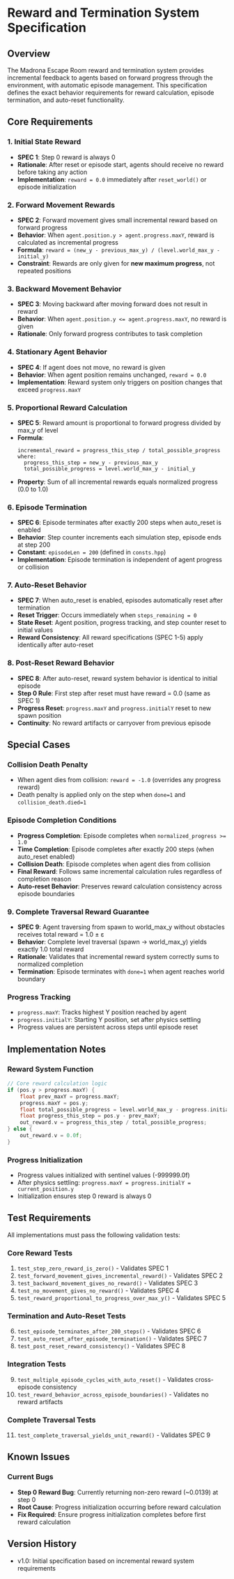 # Reward and Termination System Specification

## Overview

The Madrona Escape Room reward and termination system provides incremental feedback to agents based on forward progress through the environment, with automatic episode management. This specification defines the exact behavior requirements for reward calculation, episode termination, and auto-reset functionality.

## Core Requirements

### 1. Initial State Reward
- **SPEC 1**: Step 0 reward is always 0
- **Rationale**: After reset or episode start, agents should receive no reward before taking any action
- **Implementation**: `reward = 0.0` immediately after `reset_world()` or episode initialization

### 2. Forward Movement Rewards
- **SPEC 2**: Forward movement gives small incremental reward based on forward progress
- **Behavior**: When `agent.position.y > agent.progress.maxY`, reward is calculated as incremental progress
- **Formula**: `reward = (new_y - previous_max_y) / (level.world_max_y - initial_y)`
- **Constraint**: Rewards are only given for **new maximum progress**, not repeated positions

### 3. Backward Movement Behavior
- **SPEC 3**: Moving backward after moving forward does not result in reward
- **Behavior**: When `agent.position.y <= agent.progress.maxY`, no reward is given
- **Rationale**: Only forward progress contributes to task completion

### 4. Stationary Agent Behavior
- **SPEC 4**: If agent does not move, no reward is given
- **Behavior**: When agent position remains unchanged, `reward = 0.0`
- **Implementation**: Reward system only triggers on position changes that exceed `progress.maxY`

### 5. Proportional Reward Calculation
- **SPEC 5**: Reward amount is proportional to forward progress divided by max_y of level
- **Formula**:
  ```
  incremental_reward = progress_this_step / total_possible_progress
  where:
    progress_this_step = new_y - previous_max_y
    total_possible_progress = level.world_max_y - initial_y
  ```
- **Property**: Sum of all incremental rewards equals normalized progress (0.0 to 1.0)

### 6. Episode Termination
- **SPEC 6**: Episode terminates after exactly 200 steps when auto_reset is enabled
- **Behavior**: Step counter increments each simulation step, episode ends at step 200
- **Constant**: `episodeLen = 200` (defined in `consts.hpp`)
- **Implementation**: Episode termination is independent of agent progress or collision

### 7. Auto-Reset Behavior
- **SPEC 7**: When auto_reset is enabled, episodes automatically reset after termination
- **Reset Trigger**: Occurs immediately when `steps_remaining = 0`
- **State Reset**: Agent position, progress tracking, and step counter reset to initial values
- **Reward Consistency**: All reward specifications (SPEC 1-5) apply identically after auto-reset

### 8. Post-Reset Reward Behavior
- **SPEC 8**: After auto-reset, reward system behavior is identical to initial episode
- **Step 0 Rule**: First step after reset must have reward = 0.0 (same as SPEC 1)
- **Progress Reset**: `progress.maxY` and `progress.initialY` reset to new spawn position
- **Continuity**: No reward artifacts or carryover from previous episode

## Special Cases

### Collision Death Penalty
- When agent dies from collision: `reward = -1.0` (overrides any progress reward)
- Death penalty is applied only on the step when `done=1` and `collision_death.died=1`

### Episode Completion Conditions
- **Progress Completion**: Episode completes when `normalized_progress >= 1.0`
- **Time Completion**: Episode completes after exactly 200 steps (when auto_reset enabled)
- **Collision Death**: Episode completes when agent dies from collision
- **Final Reward**: Follows same incremental calculation rules regardless of completion reason
- **Auto-reset Behavior**: Preserves reward calculation consistency across episode boundaries

### 9. Complete Traversal Reward Guarantee
- **SPEC 9**: Agent traversing from spawn to world_max_y without obstacles receives total reward = 1.0 ± ε
- **Behavior**: Complete level traversal (spawn → world_max_y) yields exactly 1.0 total reward
- **Rationale**: Validates that incremental reward system correctly sums to normalized completion
- **Termination**: Episode terminates with `done=1` when agent reaches world boundary

### Progress Tracking
- `progress.maxY`: Tracks highest Y position reached by agent
- `progress.initialY`: Starting Y position, set after physics settling
- Progress values are persistent across steps until episode reset

## Implementation Notes

### Reward System Function
```cpp
// Core reward calculation logic
if (pos.y > progress.maxY) {
    float prev_maxY = progress.maxY;
    progress.maxY = pos.y;
    float total_possible_progress = level.world_max_y - progress.initialY;
    float progress_this_step = pos.y - prev_maxY;
    out_reward.v = progress_this_step / total_possible_progress;
} else {
    out_reward.v = 0.0f;
}
```

### Progress Initialization
- Progress values initialized with sentinel values (-999999.0f)
- After physics settling: `progress.maxY = progress.initialY = current_position.y`
- Initialization ensures step 0 reward is always 0

## Test Requirements

All implementations must pass the following validation tests:

### Core Reward Tests
1. `test_step_zero_reward_is_zero()` - Validates SPEC 1
2. `test_forward_movement_gives_incremental_reward()` - Validates SPEC 2
3. `test_backward_movement_gives_no_reward()` - Validates SPEC 3
4. `test_no_movement_gives_no_reward()` - Validates SPEC 4
5. `test_reward_proportional_to_progress_over_max_y()` - Validates SPEC 5

### Termination and Auto-Reset Tests
6. `test_episode_terminates_after_200_steps()` - Validates SPEC 6
7. `test_auto_reset_after_episode_termination()` - Validates SPEC 7
8. `test_post_reset_reward_consistency()` - Validates SPEC 8

### Integration Tests
9. `test_multiple_episode_cycles_with_auto_reset()` - Validates cross-episode consistency
10. `test_reward_behavior_across_episode_boundaries()` - Validates no reward artifacts

### Complete Traversal Tests
11. `test_complete_traversal_yields_unit_reward()` - Validates SPEC 9

## Known Issues

### Current Bugs
- **Step 0 Reward Bug**: Currently returning non-zero reward (~0.0139) at step 0
- **Root Cause**: Progress initialization occurring before reward calculation
- **Fix Required**: Ensure progress initialization completes before first reward calculation

## Version History
- v1.0: Initial specification based on incremental reward system requirements